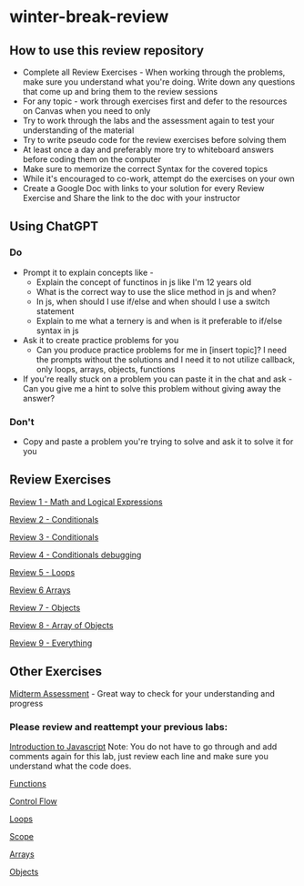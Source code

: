 # winter-break-review

## How to use this review repository

* Complete all Review Exercises - When working through the problems, make sure you understand what you're doing. Write down any questions that come up and bring them to the review sessions
* For any topic - work through exercises first and defer to the resources on Canvas when you need to only
* Try to work through the labs and the assessment again to test your understanding of the material
* Try to write pseudo code for the review exercises before solving them
* At least once a day and preferably more try to whiteboard answers before coding them on the computer
* Make sure to memorize the correct Syntax for the covered topics
* While it's encouraged to co-work, attempt do the exercises on your own
* Create a Google Doc with links to your solution for every Review Exercise and Share the link to the doc with your instructor

## Using ChatGPT

### Do

* Prompt it to explain concepts like -
  * Explain the concept of functinos in js like I'm 12 years old
  * What is the correct way to use the slice method in js and when?
  * In js, when should I use if/else and when should I use a switch statement
  * Explain to me what a ternery is and when is it preferable to if/else syntax in js
* Ask it to create practice problems for you
  * Can you produce practice problems for me in [insert topic]? I need the prompts without the solutions and I need it to not utilize callback, only loops, arrays, objects, functions
* If you're really stuck on a problem you can paste it in the chat and ask - Can you give me a hint to solve this problem without giving away the answer?
 
### Don't

* Copy and paste a problem you're trying to solve and ask it to solve it for you

## Review Exercises

[Review 1 - Math and Logical Expressions](https://replit.com/@RazEfron/Review-1-Math-and-Logical-Expressions?v=1)

[Review 2 - Conditionals](https://replit.com/@RazEfron/Review-2-Conditionals?v=1)

[Review 3 - Conditionals](https://replit.com/@RazEfron/Review-3-Conditionals?v=1)

[Review 4 - Conditionals debugging](https://replit.com/@RazEfron/Review-4-Conditionals-debugging?v=1)

[Review 5 - Loops](https://replit.com/@RazEfron/Review-5-Loops?v=1)

[Review 6 Arrays](https://replit.com/@RazEfron/Review-6-Arrays?v=1)

[Review 7 - Objects](https://replit.com/@RazEfron/Review-7-Objects?v=1)

[Review 8 - Array of Objects](https://replit.com/@RazEfron/Review-8-Array-of-Objects?v=1)

[Review 9 - Everything](https://replit.com/@RazEfron/Review-9-Everything?v=1)

## Other Exercises

[Midterm Assessment](https://replit.com/@RazEfron/106-module-1-midterm-assesment-part-2?v=1) - Great way to check for your understanding and progress

### Please review and reattempt your previous labs:

[Introduction to Javascript](https://replit.com/@RazEfron/Introductory-JavaScript-Lab-4?v=1)
Note: You do not have to go through and add comments again for this lab, just review each line and make sure you understand what the code does.

[Functions](https://replit.com/@RazEfron/Functions-Lab-106?v=1)

[Control Flow](https://replit.com/@RazEfron/control-flow-lab-10-6?v=1)

[Loops](https://replit.com/@RazEfron/Loops-Lab-106?v=1)

[Scope](https://replit.com/@RazEfron/Scope-Lab-106?v=1)

[Arrays](https://replit.com/@RazEfron/Arrays-Lab-106?v=1)

[Objects](https://replit.com/@RazEfron/Objects-Lab-106?v=1)
